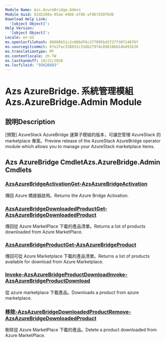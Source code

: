 ```yaml
---
Module Name: Azs.AzureBridge.Admin
Module Guid: 82d2260a-95ae-44bb-af8b-afd67d38f6db
Download Help Link:
  '[object Object]': 
Help Version:
  '[object Object]': 
Locale: en-US
ms.openlocfilehash: 08808b51c2c606df6c377895bd3727f307146f6f
ms.sourcegitcommit: 67e2fac338031c33db27974c89618b614b491b36
ms.translationtype: MT
ms.contentlocale: zh-TW
ms.lasthandoff: 10/22/2020
ms.locfileid: "93626683"
---
```

# <span data-ttu-id="8567e-101">Azs AzureBridge. 系統管理模組</span><span class="sxs-lookup"><span data-stu-id="8567e-101">Azs.AzureBridge.Admin Module</span></span>
## <span data-ttu-id="8567e-102">說明</span><span class="sxs-lookup"><span data-stu-id="8567e-102">Description</span></span>
<span data-ttu-id="8567e-103">[預覽] AzureStack AzureBridge 運算子模組的版本，可讓您管理 AzureStack 的 marketplace 專案。</span><span class="sxs-lookup"><span data-stu-id="8567e-103">Preview release of the AzureStack AzureBridge operator module which allows you to manage your AzureStack marketplace items.</span></span>

## <span data-ttu-id="8567e-104">Azs AzureBridge Cmdlet</span><span class="sxs-lookup"><span data-stu-id="8567e-104">Azs.AzureBridge.Admin Cmdlets</span></span>
### [<span data-ttu-id="8567e-105">AzsAzureBridgeActivation</span><span class="sxs-lookup"><span data-stu-id="8567e-105">Get-AzsAzureBridgeActivation</span></span>](Get-AzsAzureBridgeActivation.md)
<span data-ttu-id="8567e-106">傳回 Azure 橋接器啟用。</span><span class="sxs-lookup"><span data-stu-id="8567e-106">Returns the Azure Bridge Activation.</span></span>

### [<span data-ttu-id="8567e-107">AzsAzureBridgeDownloadedProduct</span><span class="sxs-lookup"><span data-stu-id="8567e-107">Get-AzsAzureBridgeDownloadedProduct</span></span>](Get-AzsAzureBridgeDownloadedProduct.md)
<span data-ttu-id="8567e-108">傳回從 Azure MarketPlace 下載的產品清單。</span><span class="sxs-lookup"><span data-stu-id="8567e-108">Returns a list of products downloaded from Azure MarketPlace.</span></span>

### [<span data-ttu-id="8567e-109">AzsAzureBridgeProduct</span><span class="sxs-lookup"><span data-stu-id="8567e-109">Get-AzsAzureBridgeProduct</span></span>](Get-AzsAzureBridgeProduct.md)
<span data-ttu-id="8567e-110">傳回可從 Azure Marketplace 下載的產品清單。</span><span class="sxs-lookup"><span data-stu-id="8567e-110">Returns a list of products available for download from Azure Marketplace.</span></span>

### [<span data-ttu-id="8567e-111">Invoke-AzsAzureBridgeProductDownload</span><span class="sxs-lookup"><span data-stu-id="8567e-111">Invoke-AzsAzureBridgeProductDownload</span></span>](Invoke-AzsAzureBridgeProductDownload.md)
<span data-ttu-id="8567e-112">從 azure marketplace 下載產品。</span><span class="sxs-lookup"><span data-stu-id="8567e-112">Downloads a product from azure marketplace.</span></span>

### [<span data-ttu-id="8567e-113">移除-AzsAzureBridgeDownloadedProduct</span><span class="sxs-lookup"><span data-stu-id="8567e-113">Remove-AzsAzureBridgeDownloadedProduct</span></span>](Remove-AzsAzureBridgeDownloadedProduct.md)
<span data-ttu-id="8567e-114">刪除從 Azure MarketPlace 下載的產品。</span><span class="sxs-lookup"><span data-stu-id="8567e-114">Delete a product downloaded from Azure MarketPlace.</span></span>

